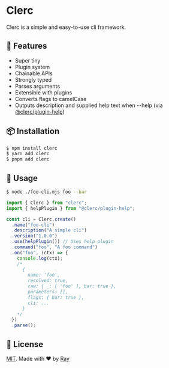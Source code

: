 # Clerc

Clerc is a simple and easy-to-use cli framework.

## 💎 Features
- Super tiny
- Plugin system
- Chainable APIs
- Strongly typed
- Parses arguments
- Extensible with plugins
- Converts flags to camelCase
- Outputs description and supplied help text when --help (via [@clerc/plugin-help](./packages/plugin-help/))

## 📦 Installation

```bash
$ npm install clerc
$ yarn add clerc
$ pnpm add clerc
```

## 🚀 Usage

```bash
$ node ./foo-cli.mjs foo --bar
```

```js
import { Clerc } from "clerc";
import { helpPlugin } from "@clerc/plugin-help";

const cli = Clerc.create()
  .name("foo-cli")
  .description("A simple cli")
  .version("1.0.0")
  .use(helpPlugin()) // Uses help plugin
  .command("foo", "A foo command")
  .on("foo", (ctx) => {
    console.log(ctx);
    /*
      {
        name: 'foo',
        resolved: true,
        raw: { _: [ 'foo' ], bar: true },
        parameters: [],
        flags: { bar: true },
        cli: ...
      }
    */
  })
  .parse();
```

## 📝 License

[MIT](./LICENSE). Made with ❤️ by [Ray](https://github.com/so1ve)